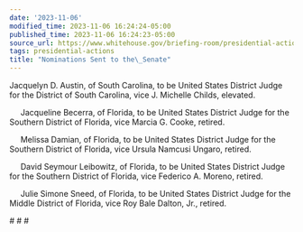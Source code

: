 ```yaml
---
date: '2023-11-06'
modified_time: 2023-11-06 16:24:24-05:00
published_time: 2023-11-06 16:24:23-05:00
source_url: https://www.whitehouse.gov/briefing-room/presidential-actions/2023/11/06/nominations-sent-to-the-senate-127/
tags: presidential-actions
title: "Nominations Sent to the\_Senate"
---
```

 
Jacquelyn D. Austin, of South Carolina, to be United States District
Judge for the District of South Carolina, vice J. Michelle Childs,
elevated.

     Jacqueline Becerra, of Florida, to be United States District Judge
for the Southern District of Florida, vice Marcia G. Cooke, retired.

     Melissa Damian, of Florida, to be United States District Judge for
the Southern District of Florida, vice Ursula Namcusi Ungaro, retired.

     David Seymour Leibowitz, of Florida, to be United States District
Judge for the Southern District of Florida, vice Federico A. Moreno,
retired.

     Julie Simone Sneed, of Florida, to be United States District Judge
for the Middle District of Florida, vice Roy Bale Dalton, Jr., retired.

\# \# \#
